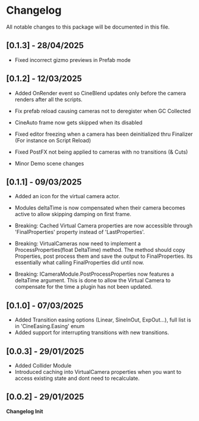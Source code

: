 # Changelog
All notable changes to this package will be documented in this file.

## [0.1.3] - 28/04/2025
- Fixed incorrect gizmo previews in Prefab mode

## [0.1.2] - 12/03/2025
- Added OnRender event so CineBlend updates only before the camera renders after all the scripts.

- Fix prefab reload causing cameras not to deregister when GC Collected
- CineAuto frame now gets skipped when its disabled
- Fixed editor freezing when a camera has been deinitialized thru Finalizer (For instance on Script Reload)
- Fixed PostFX not being applied to cameras with no transitions (& Cuts)
- Minor Demo scene changes

## [0.1.1] - 09/03/2025
- Added an icon for the virtual camera actor.
- Modules deltaTime is now compensated when their camera becomes active to allow skipping damping on first frame.

- Breaking: Cached Virtual Camera properties are now accessible through 'FinalProperties' property instead of 'LastProperties'.
- Breaking: VirtualCameras now need to implement a ProcessProperties(float DeltaTime) method. The method should copy Properties, post process them and save the output to FinalProperties. Its essentially what calling FinalProperties did until now.
- Breaking: ICameraModule.PostProcessProperties now features a deltaTime argument. This is done to allow the Virtual Camera to compensate for the time a plugin has not been updated.

## [0.1.0] - 07/03/2025
- Added Transition easing options (Linear, SineInOut, ExpOut...), full list is in 'CineEasing.Easing' enum
- Added support for interrupting transitions with new transitions.

## [0.0.3] - 29/01/2025
- Added Collider Module
- Introduced caching into VirtualCamera properties when you want to access existing state and dont need to recalculate.


## [0.0.2] - 29/01/2025
**Changelog Init**
